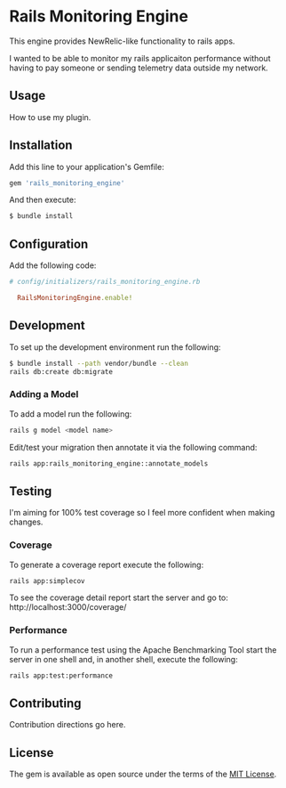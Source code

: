 # Rails Monitoring Engine
This engine provides NewRelic-like functionality to rails apps.

I wanted to be able to monitor my rails applicaiton performance without
having to pay someone or sending telemetry data outside my network.

## Usage
How to use my plugin.

## Installation
Add this line to your application's Gemfile:

```ruby
gem 'rails_monitoring_engine'
```

And then execute:
```bash
$ bundle install
```

## Configuration
Add the following code:
```ruby
# config/initializers/rails_monitoring_engine.rb

  RailsMonitoringEngine.enable!
```

## Development
To set up the development environment run the following:

```bash
$ bundle install --path vendor/bundle --clean
rails db:create db:migrate
```

### Adding a Model
To add a model run the following:
```bash
rails g model <model name>
```

Edit/test your migration then annotate it via the following command:
```bash
rails app:rails_monitoring_engine::annotate_models
```

## Testing

I'm aiming for 100% test coverage so I feel more confident
when making changes.

### Coverage
To generate a coverage report execute the following:

```bash
rails app:simplecov
```
To see the coverage detail report start the server and go to: http://localhost:3000/coverage/

### Performance
To run a performance test using the Apache Benchmarking Tool start the server
in one shell and, in another shell, execute the following:

```bash
rails app:test:performance
```


## Contributing
Contribution directions go here.

## License
The gem is available as open source under the terms of the [MIT License](https://opensource.org/licenses/MIT).
